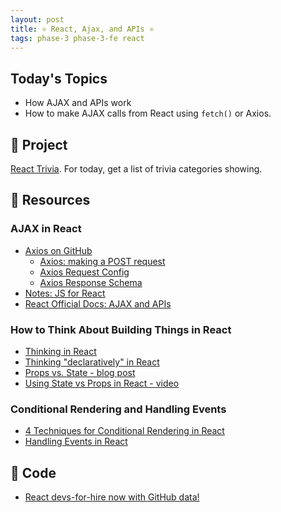 ```yaml
---
layout: post
title: ⚛ React, Ajax, and APIs ⚛
tags: phase-3 phase-3-fe react
---
```


## Today's Topics

- How AJAX and APIs work
- How to make AJAX calls from React using `fetch()` or Axios.

## 🎯 Project

[React Trivia](https://classroom.github.com/a/eb_mlESp). For today, get a list of trivia categories showing.

## 🔖 Resources

### AJAX in React

- [Axios on GitHub](https://github.com/axios/axios)
  - [Axios: making a POST request](https://github.com/axios/axios#axiosconfig)
  - [Axios Request Config](https://github.com/axios/axios#request-config)
  - [Axios Response Schema](https://github.com/axios/axios#response-schema)
- [Notes: JS for React](https://github.com/momentumlearn/student-resources/blob/main/articles/js-for-react.md)
- [React Official Docs: AJAX and APIs](https://reactjs.org/docs/faq-ajax.html)

### How to Think About Building Things in React

- [Thinking in React](https://reactjs.org/docs/thinking-in-react.html)
- [Thinking "declaratively" in React](https://daveceddia.com/thinking-statefully/)
- [Props vs. State - blog post](https://lucybain.com/blog/2016/react-state-vs-pros/)
- [Using State vs Props in React - video](https://www.youtube.com/watch?v=IYvD9oBCuJI)

### Conditional Rendering and Handling Events

- [4 Techniques for Conditional Rendering in React](https://linguinecode.com/post/4-techniques-conditional-render-react-props-state)
- [Handling Events in React](https://blog.logrocket.com/a-guide-to-react-onclick-event-handlers-d411943b14dd/)

## 🦉 Code

- [React devs-for-hire now with GitHub data!](https://github.com/Momentum-Team-9/example-react-app)
